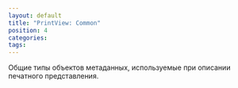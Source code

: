 ```yaml
---
layout: default
title: "PrintView: Common"
position: 4
categories: 
tags: 
---
```


Общие типы объектов метаданных, используемые при описании печатного представления.

   



 

 

